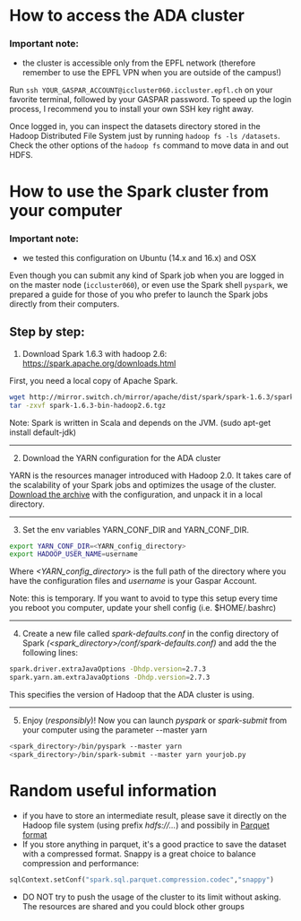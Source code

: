 # How to access the ADA cluster

### Important note:
* the cluster is accessible only from the EPFL network (therefore remember to use the EPFL VPN when you are outside of the campus!)

Run `ssh YOUR_GASPAR_ACCOUNT@iccluster060.iccluster.epfl.ch` on your favorite terminal, followed by your GASPAR password. To speed up the login process,
I recommend you to install your own SSH key right away.

Once logged in, you can inspect the datasets directory stored in the Hadoop Distributed File System just by running `hadoop fs -ls /datasets`.
Check the other options of the `hadoop fs` command to move data in and out HDFS.


# How to use the Spark cluster from your computer

### Important note:
* we tested this configuration on Ubuntu (14.x and 16.x) and OSX

Even though you can submit any kind of Spark job when you are logged in on the master node (`iccluster060`), or even use the Spark shell `pyspark`, we prepared
a guide for those of you who prefer to launch the Spark jobs directly from their computers.

## Step by step:

1) Download Spark 1.6.3 with hadoop 2.6: https://spark.apache.org/downloads.html

First, you need a local copy of Apache Spark.
```sh
wget http://mirror.switch.ch/mirror/apache/dist/spark/spark-1.6.3/spark-1.6.3-bin-hadoop2.6.tgz
tar -zxvf spark-1.6.3-bin-hadoop2.6.tgz
```
Note: Spark is written in Scala and depends on the JVM. (sudo apt-get install default-jdk)
- - - -
2) Download the YARN configuration for the ADA cluster

YARN is the resources manager introduced with Hadoop 2.0. It takes care of the scalability of your Spark jobs and optimizes the usage of the cluster.
[Download the archive](ADA_YARN.zip) with the configuration, and unpack it in a local directory.

- - - -

3) Set the env variables YARN_CONF_DIR and YARN_CONF_DIR.

```sh
export YARN_CONF_DIR=<YARN_config_directory>
export HADOOP_USER_NAME=username
```
Where *<YARN_config_directory>* is the full path of the directory where you have the configuration files and *username* is your Gaspar Account.

Note: this is temporary. If you want to avoid to type this setup every time you reboot you computer, update your shell config (i.e. $HOME/.bashrc)

- - - -
4) Create a new file called *spark-defaults.conf* in the config directory of Spark *(<spark_directory>/conf/spark-defaults.conf)* and add the the following lines:
```sh
spark.driver.extraJavaOptions -Dhdp.version=2.7.3
spark.yarn.am.extraJavaOptions -Dhdp.version=2.7.3
```
This specifies the version of Hadoop that the ADA cluster is using.
- - - -
5) Enjoy (*responsibly*)! Now you can launch *pyspark* or *spark-submit* from your computer using the parameter --master yarn
```sh
<spark_directory>/bin/pyspark --master yarn
<spark_directory>/bin/spark-submit --master yarn yourjob.py
```

# Random useful information
* if you have to store an intermediate result, please save it directly on the Hadoop file system (using prefix *hdfs://...*) and possibily in [Parquet format](https://spark.apache.org/docs/1.6.3/sql-programming-guide.html#parquet-files)
* If you store anything in parquet, it's a good practice to save the dataset with a compressed format. Snappy is a great choice to balance compression and performance:
```python
sqlContext.setConf("spark.sql.parquet.compression.codec","snappy")
```
* DO NOT try to push the usage of the cluster to its limit without asking. The resources are shared and you could block other groups
